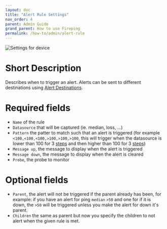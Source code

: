 ```yaml
---
layout: doc
title: "Alert Rule Settings"
nav_order: 4
parent: Admin Guide
grand_parent: How to use Fireping
permalink: /how-to/admin/alert-rule
---
```


![Settings for device](/fireping/assets/img/alert_rule_settings.png)

# Short Description
Describes when to trigger an alert. Alerts can be sent to different destinations using [Alert Destinations](/fireping/how-to/admin/alert-destination).

# Required fields
- `Name` of the rule
- `Datasource` that will be captured (ie. median, loss, ...)
- `Pattern` the patter to match such that an alert is triggered (for example `<100,<100,<100,>100,>100,>100`, this will trigger when the datasource is lower than 100 for 3 [steps](/fireping/how-to/admin/probe) and then higher than 100 for 3 [steps](/fireping/how-to/admin/probe))
- `Message up`, the message to display when the alert is triggered
- `Message down`, the message to display when the alert is cleared
- `Probe`, the probe to monitor

# Optional fields
- `Parent`, the alert will not be triggered if the parent already has been, for example: if you have an alert for ping `median` `>50` and one for if it is down, the `>50` will be triggered unless you make the alert for down it's parent.
- `Children` the same as parent but now you specify the children to not alert when the given rule is met.